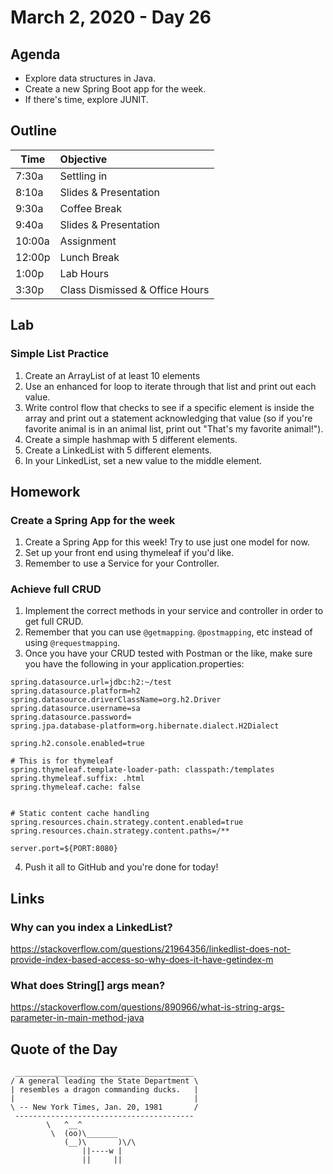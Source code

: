 # March 2, 2020 - Day 26


## Agenda

- Explore data structures in Java.
- Create a new Spring Boot app for the week. 
- If there's time, explore JUNIT. 

## Outline

| Time   | Objective                        |
| -------|:---------------------------------|
| 7:30a  | Settling in                      |
| 8:10a  | Slides & Presentation            |
| 9:30a  | Coffee Break                     |
| 9:40a  | Slides & Presentation            |
| 10:00a | Assignment                       |
| 12:00p | Lunch Break                      |
| 1:00p  | Lab Hours                        |
| 3:30p  | Class Dismissed & Office Hours   |

## Lab

### Simple List Practice 

1. Create an ArrayList of at least 10 elements
2. Use an enhanced for loop to iterate through that list and print out each value.
3. Write control flow that checks to see if a specific element is inside the array and print out a statement acknowledging that value (so if you're favorite animal is in an animal list, print out "That's my favorite animal!").
4. Create a simple hashmap with 5 different elements. 
5. Create a LinkedList with 5 different elements.
6. In your LinkedList, set a new value to the middle element. 

## Homework

### Create a Spring App for the week

1. Create a Spring App for this week! Try to use just one model for now.
2. Set up your front end using thymeleaf if you'd like. 
3. Remember to use a Service for your Controller. 

### Achieve full CRUD

1. Implement the correct methods in your service and controller in order to get full CRUD. 
2. Remember that you can use `@getmapping`. `@postmapping`, etc instead of using `@requestmapping`. 
3. Once you have your CRUD tested with Postman or the like, make sure you have the following in your application.properties: 

```.properties
spring.datasource.url=jdbc:h2:~/test
spring.datasource.platform=h2
spring.datasource.driverClassName=org.h2.Driver
spring.datasource.username=sa
spring.datasource.password=
spring.jpa.database-platform=org.hibernate.dialect.H2Dialect

spring.h2.console.enabled=true

# This is for thymeleaf
spring.thymeleaf.template-loader-path: classpath:/templates
spring.thymeleaf.suffix: .html
spring.thymeleaf.cache: false


# Static content cache handling
spring.resources.chain.strategy.content.enabled=true
spring.resources.chain.strategy.content.paths=/**

server.port=${PORT:8080}
```
4. Push it all to GitHub and you're done for today! 


## Links

### Why can you index a LinkedList?

https://stackoverflow.com/questions/21964356/linkedlist-does-not-provide-index-based-access-so-why-does-it-have-getindex-m


### What does String[] args mean?

https://stackoverflow.com/questions/890966/what-is-string-args-parameter-in-main-method-java


## Quote of the Day 
```
 ________________________________________
/ A general leading the State Department \
| resembles a dragon commanding ducks.   |
|                                        |
\ -- New York Times, Jan. 20, 1981       /
 ----------------------------------------
        \   ^__^
         \  (oo)\_______
            (__)\       )\/\
                ||----w |
                ||     ||


```